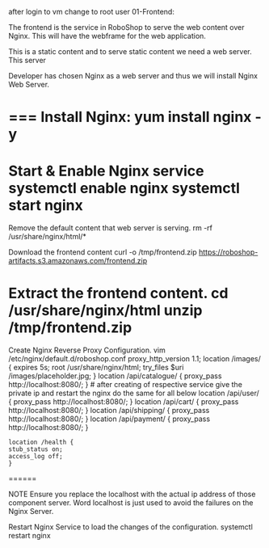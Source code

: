 after login to vm change to root user
01-Frontend:

The frontend is the service in RoboShop to serve the web content over Nginx. This will have the webframe for the web application.

This is a static content and to serve static content we need a web server. This server

Developer has chosen Nginx as a web server and thus we will install Nginx Web Server.

===
Install Nginx:
yum install nginx -y
===
Start & Enable Nginx service
systemctl enable nginx
systemctl start nginx
=====

Remove the default content that web server is serving.
rm -rf /usr/share/nginx/html/*

Download the frontend content
curl -o /tmp/frontend.zip https://roboshop-artifacts.s3.amazonaws.com/frontend.zip

Extract the frontend content.
cd /usr/share/nginx/html
unzip /tmp/frontend.zip
======
Create Nginx Reverse Proxy Configuration.
vim /etc/nginx/default.d/roboshop.conf
    proxy_http_version 1.1;
    location /images/ {
    expires 5s;
    root   /usr/share/nginx/html;
    try_files $uri /images/placeholder.jpg;
    }
    location /api/catalogue/ { proxy_pass http://localhost:8080/; } # after creating of respective service give the private ip and restart the nginx do the same for all below
    location /api/user/ { proxy_pass http://localhost:8080/; }
    location /api/cart/ { proxy_pass http://localhost:8080/; }
    location /api/shipping/ { proxy_pass http://localhost:8080/; }
    location /api/payment/ { proxy_pass http://localhost:8080/; }

    location /health {
    stub_status on;
    access_log off;
    }
======

NOTE
Ensure you replace the localhost with the actual ip address of those component server. Word localhost is just used to avoid the failures on the Nginx Server.

Restart Nginx Service to load the changes of the configuration.
systemctl restart nginx